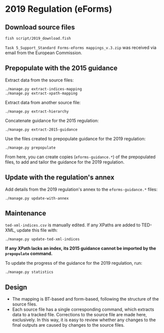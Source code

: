 # 2019 Regulation (eForms)

## Download source files

    fish script/2019_download.fish

`Task 5_Support_Standard Forms-eForms mappings_v.3.zip` was received via email from the European Commission.

## Prepopulate with the 2015 guidance

Extract data from the source files:

    ./manage.py extract-indices-mapping
    ./manage.py extract-xpath-mapping

Extract data from another source file:

    ./manage.py extract-hierarchy

Concatenate guidance for the 2015 regulation:

    ./manage.py extract-2015-guidance

Use the files created to prepopulate guidance for the 2019 regulation:

    ./manage.py prepopulate

From here, you can create copies (`eforms-guidance.*`) of the prepopulated files, to add and tailor the guidance for the 2019 regulation.

## Update with the regulation's annex

Add details from the 2019 regulation's annex to the `eforms-guidance.*` files:

    ./manage.py update-with-annex

## Maintenance

`ted-xml-indices.csv` is manually edited. If any XPaths are added to TED-XML, update this file with:

    ./manage.py update-ted-xml-indices

**If any XPath lacks an index, its 2015 guidance cannot be imported by the `prepopulate` command.**

To update the progress of the guidance for the 2019 regulation, run:

    ./manage.py statistics

## Design

* The mapping is BT-based and form-based, following the structure of the source files.
* Each source file has a single corresponding command, which extracts data to a tracked file. Corrections to the source file are made here, exclusively. In this way, it is easy to review whether any changes to the final outputs are caused by changes to the source files.
